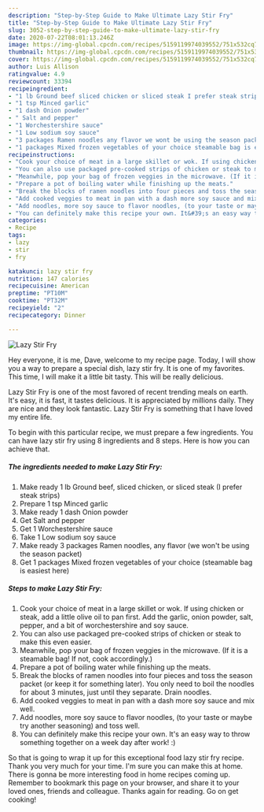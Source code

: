 ```yaml
---
description: "Step-by-Step Guide to Make Ultimate Lazy Stir Fry"
title: "Step-by-Step Guide to Make Ultimate Lazy Stir Fry"
slug: 3052-step-by-step-guide-to-make-ultimate-lazy-stir-fry
date: 2020-07-22T08:01:13.246Z
image: https://img-global.cpcdn.com/recipes/5159119974039552/751x532cq70/lazy-stir-fry-recipe-main-photo.jpg
thumbnail: https://img-global.cpcdn.com/recipes/5159119974039552/751x532cq70/lazy-stir-fry-recipe-main-photo.jpg
cover: https://img-global.cpcdn.com/recipes/5159119974039552/751x532cq70/lazy-stir-fry-recipe-main-photo.jpg
author: Luis Allison
ratingvalue: 4.9
reviewcount: 33394
recipeingredient:
- "1 lb Ground beef sliced chicken or sliced steak I prefer steak strips"
- "1 tsp Minced garlic"
- "1 dash Onion powder"
- " Salt and pepper"
- "1 Worchestershire sauce"
- "1 Low sodium soy sauce"
- "3 packages Ramen noodles any flavor we wont be using the season packet"
- "1 packages Mixed frozen vegetables of your choice steamable bag is easiest here"
recipeinstructions:
- "Cook your choice of meat in a large skillet or wok. If using chicken or steak, add a little olive oil to pan first. Add the garlic, onion powder, salt, pepper, and a bit of worchestershire and soy sauce."
- "You can also use packaged pre-cooked strips of chicken or steak to make this even easier."
- "Meanwhile, pop your bag of frozen veggies in the microwave. (If it is a steamable bag! If not, cook accordingly.)"
- "Prepare a pot of boiling water while finishing up the meats."
- "Break the blocks of ramen noodles into four pieces and toss the season packet (or keep it for something later). You only need to boil the noodles for about 3 minutes, just until they separate. Drain noodles."
- "Add cooked veggies to meat in pan with a dash more soy sauce and mix well."
- "Add noodles, more soy sauce to flavor noodles, (to your taste or maybe try another seasoning) and toss well."
- "You can definitely make this recipe your own. It&#39;s an easy way to throw something together on a week day after work! :)"
categories:
- Recipe
tags:
- lazy
- stir
- fry

katakunci: lazy stir fry 
nutrition: 147 calories
recipecuisine: American
preptime: "PT10M"
cooktime: "PT32M"
recipeyield: "2"
recipecategory: Dinner

---
```



![Lazy Stir Fry](https://img-global.cpcdn.com/recipes/5159119974039552/751x532cq70/lazy-stir-fry-recipe-main-photo.jpg)

Hey everyone, it is me, Dave, welcome to my recipe page. Today, I will show you a way to prepare a special dish, lazy stir fry. It is one of my favorites. This time, I will make it a little bit tasty. This will be really delicious.



Lazy Stir Fry is one of the most favored of recent trending meals on earth. It's easy, it is fast, it tastes delicious. It is appreciated by millions daily. They are nice and they look fantastic. Lazy Stir Fry is something that I have loved my entire life.


To begin with this particular recipe, we must prepare a few ingredients. You can have lazy stir fry using 8 ingredients and 8 steps. Here is how you can achieve that.

<!--inarticleads1-->

##### The ingredients needed to make Lazy Stir Fry:

1. Make ready 1 lb Ground beef, sliced chicken, or sliced steak (I prefer steak strips)
1. Prepare 1 tsp Minced garlic
1. Make ready 1 dash Onion powder
1. Get  Salt and pepper
1. Get 1 Worchestershire sauce
1. Take 1 Low sodium soy sauce
1. Make ready 3 packages Ramen noodles, any flavor (we won&#39;t be using the season packet)
1. Get 1 packages Mixed frozen vegetables of your choice (steamable bag is easiest here)




<!--inarticleads2-->

##### Steps to make Lazy Stir Fry:

1. Cook your choice of meat in a large skillet or wok. If using chicken or steak, add a little olive oil to pan first. Add the garlic, onion powder, salt, pepper, and a bit of worchestershire and soy sauce.
1. You can also use packaged pre-cooked strips of chicken or steak to make this even easier.
1. Meanwhile, pop your bag of frozen veggies in the microwave. (If it is a steamable bag! If not, cook accordingly.)
1. Prepare a pot of boiling water while finishing up the meats.
1. Break the blocks of ramen noodles into four pieces and toss the season packet (or keep it for something later). You only need to boil the noodles for about 3 minutes, just until they separate. Drain noodles.
1. Add cooked veggies to meat in pan with a dash more soy sauce and mix well.
1. Add noodles, more soy sauce to flavor noodles, (to your taste or maybe try another seasoning) and toss well.
1. You can definitely make this recipe your own. It&#39;s an easy way to throw something together on a week day after work! :)




So that is going to wrap it up for this exceptional food lazy stir fry recipe. Thank you very much for your time. I'm sure you can make this at home. There is gonna be more interesting food in home recipes coming up. Remember to bookmark this page on your browser, and share it to your loved ones, friends and colleague. Thanks again for reading. Go on get cooking!
